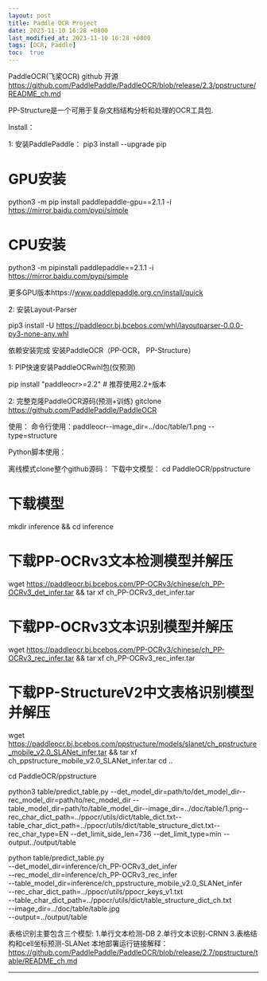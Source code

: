 ```yaml
---
layout: post
title: Paddle OCR Project
date: 2023-11-10 16:28 +0800
last_modified_at: 2023-11-10 16:28 +0800
tags: [OCR, Paddle]
toc:  true
---
```


PaddleOCR(飞桨OCR) github 开源
https://github.com/PaddlePaddle/PaddleOCR/blob/release/2.3/ppstructure/README_ch.md

PP-Structure是一个可用于复杂文档结构分析和处理的OCR工具包.

Install：

1: 安装PaddlePaddle：
pip3 install --upgrade pip
# GPU安装
python3 -m pip install paddlepaddle-gpu==2.1.1 -i https://mirror.baidu.com/pypi/simple
# CPU安装
 python3 -m pipinstall paddlepaddle==2.1.1 -i https://mirror.baidu.com/pypi/simple

更多GPU版本https://www.paddlepaddle.org.cn/install/quick

2: 安装Layout-Parser

pip3 install -U https://paddleocr.bj.bcebos.com/whl/layoutparser-0.0.0-py3-none-any.whl

依赖安装完成
安装PaddleOCR（PP-OCR， PP-Structure）

1: PIP快速安装PaddleOCRwhl包(仅预测)

pip install "paddleocr>=2.2" # 推荐使用2.2+版本

2: 完整克隆PaddleOCR源码(预测+训练)
gitclone https://github.com/PaddlePaddle/PaddleOCR


使用：
命令行使用：paddleocr--image_dir=../doc/table/1.png --type=structure

Python脚本使用：


离线模式clone整个github源码：
下载中文模型：
cd PaddleOCR/ppstructure

# 下载模型
mkdir inference && cd inference
# 下载PP-OCRv3文本检测模型并解压
wget https://paddleocr.bj.bcebos.com/PP-OCRv3/chinese/ch_PP-OCRv3_det_infer.tar && tar xf ch_PP-OCRv3_det_infer.tar
# 下载PP-OCRv3文本识别模型并解压
wget https://paddleocr.bj.bcebos.com/PP-OCRv3/chinese/ch_PP-OCRv3_rec_infer.tar && tar xf ch_PP-OCRv3_rec_infer.tar
# 下载PP-StructureV2中文表格识别模型并解压
wget https://paddleocr.bj.bcebos.com/ppstructure/models/slanet/ch_ppstructure_mobile_v2.0_SLANet_infer.tar && tar xf ch_ppstructure_mobile_v2.0_SLANet_infer.tar
cd ..




cd PaddleOCR/ppstructure

python3 table/predict_table.py --det_model_dir=path/to/det_model_dir--rec_model_dir=path/to/rec_model_dir --table_model_dir=path/to/table_model_dir--image_dir=../doc/table/1.png--rec_char_dict_path=../ppocr/utils/dict/table_dict.txt--table_char_dict_path=../ppocr/utils/dict/table_structure_dict.txt--rec_char_type=EN --det_limit_side_len=736 --det_limit_type=min --output../output/table


python table/predict_table.py \
   --det_model_dir=inference/ch_PP-OCRv3_det_infer \
   --rec_model_dir=inference/ch_PP-OCRv3_rec_infer  \
   --table_model_dir=inference/ch_ppstructure_mobile_v2.0_SLANet_infer \
   --rec_char_dict_path=../ppocr/utils/ppocr_keys_v1.txt \
   --table_char_dict_path=../ppocr/utils/dict/table_structure_dict_ch.txt \
   --image_dir=../doc/table/table.jpg \
   --output=../output/table



表格识别主要包含三个模型:
1.单行文本检测-DB
2.单行文本识别-CRNN
3.表格结构和cell坐标预测-SLANet
本地部署运行链接解释：
https://github.com/PaddlePaddle/PaddleOCR/blob/release/2.7/ppstructure/table/README_ch.md





-----
